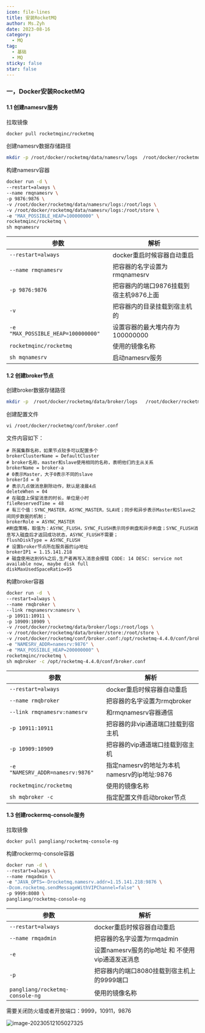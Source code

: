 ```yaml
---
icon: file-lines
title: 安装RocketMQ
author: Ms.Zyh
date: 2023-08-16
category:
  - MQ
tag:
  - 基础
  - MQ
sticky: false
star: false
---
```


### 一，Docker安装RocketMQ

#### 1.1 创建namesrv服务

拉取镜像

```sh
docker pull rocketmqinc/rocketmq
```

创建namesrv数据存储路径

```sh
mkdir -p /root/docker/rocketmq/data/namesrv/logs  /root/docker/rocketmq/data/namesrv/logs
```

构建namesrv容器

```sh
docker run -d \
--restart=always \
--name rmqnamesrv \
-p 9876:9876 \
-v /root/docker/rocketmq/data/namesrv/logs:/root/logs \
-v /root/docker/rocketmq/data/namesrv/logs:/root/store \
-e "MAX_POSSIBLE_HEAP=100000000" \
rocketmqinc/rocketmq \
sh mqnamesrv 
```

| 参数                                | 解析                                   |
| ----------------------------------- | -------------------------------------- |
| `--restart=always`                  | docker重启时候容器自动重启             |
| `--name rmqnamesrv`                 | 把容器的名字设置为rmqnamesrv           |
| `-p 9876:9876`                      | 把容器内的端口9876挂载到宿主机9876上面 |
| `-v`                                | 把容器内的目录挂载到宿主机的           |
| `-e "MAX_POSSIBLE_HEAP=100000000" ` | 设置容器的最大堆内存为100000000        |
| `rocketmqinc/rocketmq `             | 使用的镜像名称                         |
| `sh mqnamesrv `                     | 启动namesrv服务                        |



#### 1.2 创建broker节点

创建broker数据存储路径

```sh
mkdir -p  /root/docker/rocketmq/data/broker/logs   /root/docker/rocketmq/data/broker/store /root/docker/rocketmq/conf
```

创建配置文件

```
vi /root/docker/rocketmq/conf/broker.conf
```

文件内容如下：

```properties
# 所属集群名称，如果节点较多可以配置多个
brokerClusterName = DefaultCluster
# broker名称，master和slave使用相同的名称，表明他们的主从关系
brokerName = broker-a
# 0表示Master，大于0表示不同的slave
brokerId = 0
# 表示几点做消息删除动作，默认是凌晨4点
deleteWhen = 04
# 在磁盘上保留消息的时长，单位是小时
fileReservedTime = 48
# 有三个值：SYNC_MASTER，ASYNC_MASTER，SLAVE；同步和异步表示Master和Slave之间同步数据的机制；
brokerRole = ASYNC_MASTER
#刷盘策略，取值为：ASYNC_FLUSH，SYNC_FLUSH表示同步刷盘和异步刷盘；SYNC_FLUSH消息写入磁盘后才返回成功状态，ASYNC_FLUSH不需要；
flushDiskType = ASYNC_FLUSH
# 设置broker节点所在服务器的ip地址
brokerIP1 = 1.15.141.218
# 磁盘使用达到95%之后,生产者再写入消息会报错 CODE: 14 DESC: service not available now, maybe disk full
diskMaxUsedSpaceRatio=95
```

构建broker容器

```sh
docker run -d  \
--restart=always \
--name rmqbroker \
--link rmqnamesrv:namesrv \
-p 10911:10911 \
-p 10909:10909 \
-v /root/docker/rocketmq/data/broker/logs:/root/logs \
-v /root/docker/rocketmq/data/broker/store:/root/store \
-v /root/docker/rocketmq/conf/broker.conf:/opt/rocketmq-4.4.0/conf/broker.conf \
-e "NAMESRV_ADDR=namesrv:9876" \
-e "MAX_POSSIBLE_HEAP=200000000" \
rocketmqinc/rocketmq \
sh mqbroker -c /opt/rocketmq-4.4.0/conf/broker.conf 
```

| 参数                              | 解析                                        |
| --------------------------------- | ------------------------------------------- |
| `--restart=always`                | docker重启时候容器自动重启                  |
| `--name rmqbroker`                | 把容器的名字设置为rmqbroker                 |
| `--link rmqnamesrv:namesrv`       | 和rmqnamesrv容器通信                        |
| `-p 10911:10911`                  | 把容器的非vip通道端口挂载到宿主机           |
| `-p 10909:10909`                  | 把容器的vip通道端口挂载到宿主机             |
| `-e "NAMESRV_ADDR=namesrv:9876" ` | 指定namesrv的地址为本机namesrv的ip地址:9876 |
| `rocketmqinc/rocketmq`            | 使用的镜像名称                              |
| `sh mqbroker -c`                  | 指定配置文件启动broker节点                  |

#### 1.3 创建rockermq-console服务

拉取镜像

```
docker pull pangliang/rocketmq-console-ng
```

构建rockermq-console容器

```sh
docker run -d \
--restart=always \
--name rmqadmin \
-e "JAVA_OPTS=-Drocketmq.namesrv.addr=1.15.141.218:9876 \
-Dcom.rocketmq.sendMessageWithVIPChannel=false" \
-p 9999:8080 \
pangliang/rocketmq-console-ng
```

| 参数                            | 解析                                             |
| ------------------------------- | ------------------------------------------------ |
| `--restart=always`              | docker重启时候容器自动重启                       |
| `--name rmqadmin`               | 把容器的名字设置为rmqadmin                       |
| `-e`                            | 设置namesrv服务的ip地址 和 不使用vip通道发送消息 |
| `-p`                            | 把容器内的端口8080挂载到宿主机上的9999端口       |
| `pangliang/rocketmq-console-ng` | 使用的镜像名称                                   |

需要关闭防火墙或者开放端口：9999，10911，9876

![image-20230512105027325](http://img.zouyh.top/article-img/20240917135117379.png)

